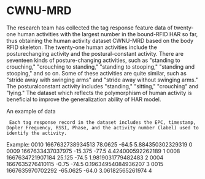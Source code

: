 # CWNU-MRD
The research team has collected the tag response feature data of twenty-one human activities with the largest number in the bound-RFID HAR so far, thus obtaining the human activity dataset CWNU-MRD based on the body RFID skeleton. The twenty-one human activities include the posturechanging activity and the postural-constant activity. There are seventeen kinds of posture-changing activities, such as "standing to crouching," "crouching to standing," "standing to stooping," "standing and stooping," and so on. Some of these activities are quite similar, such as "stride away with swinging arms" and "stride away without swinging arms." The posturalconstant activity includes "standing," "sitting," "crouching" and "lying." The dataset which reflects the polymorphism of human activity is beneficial to improve the generalization ability of HAR model.


An example of data

     Each tag response record in the dataset includes the EPC, timestamp, Dopler Frequency, RSSI, Phase, and the activity number (label) used to identify the activity.

Example:
                0010 1667632738934513 78.0625 -64.5 5.884350302329319 0
                0009 1667633437037975 -15.375 -77.5 4.424000592262189 1
                0008 1667634721907184 25.125 -74.5 1.9819031779482483 2
                0004 1667635276410115 -0.75 -74.5 0.19634954084936207 3
                0015 1667635970702292 -65.0625 -64.0 3.06182565261974 4
                
                
